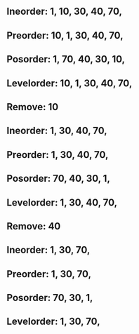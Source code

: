 ## Ineorder: 1, 10, 30, 40, 70,
## Preorder: 10, 1, 30, 40, 70,
## Posorder: 1, 70, 40, 30, 10,
## Levelorder: 10, 1, 30, 40, 70,
## 
## Remove: 10
## Ineorder: 1, 30, 40, 70,
## Preorder: 1, 30, 40, 70,
## Posorder: 70, 40, 30, 1,
## Levelorder: 1, 30, 40, 70,
## 
## Remove: 40
## Ineorder: 1, 30, 70,
## Preorder: 1, 30, 70,
## Posorder: 70, 30, 1,
## Levelorder: 1, 30, 70,